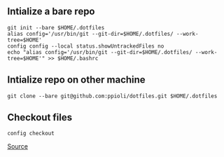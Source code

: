 
## Intialize a bare repo
```
git init --bare $HOME/.dotfiles
alias config='/usr/bin/git --git-dir=$HOME/.dotfiles/ --work-tree=$HOME'
config config --local status.showUntrackedFiles no 
echo "alias config='/usr/bin/git --git-dir=$HOME/.dotfiles/ --work-tree=$HOME'" >> $HOME/.bashrc
```
## Intialize repo on other machine
```
git clone --bare git@github.com:ppioli/dotfiles.git $HOME/.dotfiles
```
## Checkout files
```
config checkout
```

[Source](https://www.atlassian.com/git/tutorials/dotfiles)